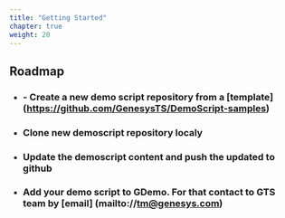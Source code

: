```yaml
---
title: "Getting Started"
chapter: true
weight: 20
---
```


## Roadmap 

* ### - Create a new demo script repository from a [template] (https://github.com/GenesysTS/DemoScript-samples)

* ### Clone new demoscript repository localy

* ### Update the demoscript content and push the updated to github
  
* ### Add your demo script to GDemo. For that contact to GTS team by [email] (mailto://tm@genesys.com)
  
